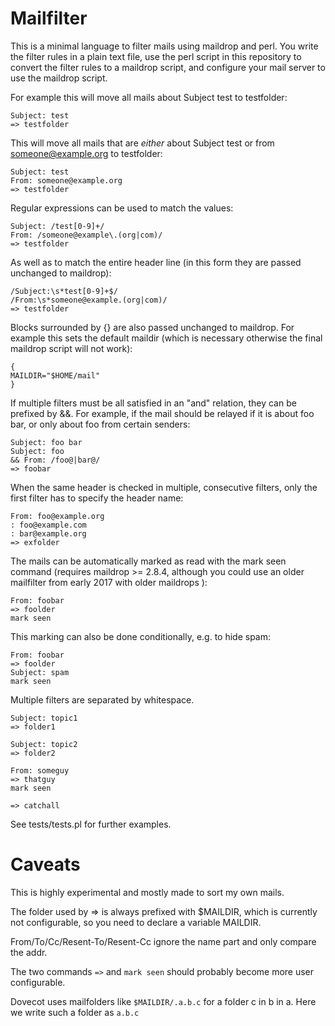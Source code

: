 
Mailfilter
============

This is a minimal language to filter mails using maildrop and perl.
You write the filter rules in a plain text file, use the perl script in this repository to convert the filter rules to a maildrop script, and configure your mail server to use the maildrop script.



For example this will move all mails about Subject test to testfolder:

    Subject: test
    => testfolder

This will move all mails that are _either_ about Subject test or from someone@example.org to testfolder:

    Subject: test
    From: someone@example.org
    => testfolder

Regular expressions can be used to match the values:

    Subject: /test[0-9]+/
    From: /someone@example\.(org|com)/
    => testfolder

As well as to match the entire header line (in this form they are passed unchanged to maildrop):

    /Subject:\s*test[0-9]+$/
    /From:\s*someone@example.(org|com)/
    => testfolder

Blocks surrounded by {} are also passed unchanged to maildrop. For example this sets the default maildir (which is necessary otherwise the final maildrop script will not work):
 
    {
    MAILDIR="$HOME/mail"
    }
    
If multiple filters must be all satisfied in an "and" relation, they can be prefixed by &&. For example, if the mail should be relayed if it is about foo bar, or only about foo from certain senders:

    Subject: foo bar
    Subject: foo
    && From: /foo@|bar@/
    => foobar

When the same header is checked in multiple, consecutive filters, only the first filter has to specify the header name:
  
    From: foo@example.org
    : foo@example.com
    : bar@example.org
    => exfolder

The mails can be automatically marked as read with the mark seen command (requires maildrop >= 2.8.4, although you could use an older  mailfilter from early 2017 with older maildrops ):

    From: foobar
    => foolder
    mark seen

This marking can also be done conditionally, e.g. to hide spam:

    From: foobar
    => foolder
    Subject: spam
    mark seen

Multiple filters are separated by whitespace.

    Subject: topic1
    => folder1
    
    Subject: topic2
    => folder2

    From: someguy
    => thatguy
    mark seen
    
    => catchall

See tests/tests.pl for further examples.

Caveats
==============

This is highly experimental and mostly made to sort my own mails.

The folder used by => is always prefixed with $MAILDIR, which is currently not configurable, so you need to declare a variable MAILDIR.

From/To/Cc/Resent-To/Resent-Cc ignore the name part and only compare the addr.

The two commands `=>` and `mark seen` should probably become more user configurable. 

Dovecot uses mailfolders like `$MAILDIR/.a.b.c` for a folder c in b in a. Here we write such a folder as `a.b.c`